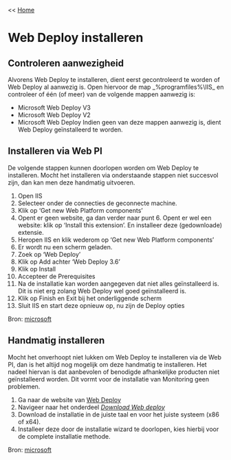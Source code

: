 << [Home](https://codewithedwin.github.io/EdwinsDocumentation/)

# Web Deploy installeren

## Controleren aanwezigheid
Alvorens Web Deploy te installeren, dient eerst gecontroleerd te worden of Web Deploy al aanwezig is. Open hiervoor de map _%programfiles%\IIS\_ en controleer of één (of meer) van de volgende mappen aanwezig is:
* Microsoft Web Deploy V3
* Microsoft Web Deploy V2
* Microsoft Web Deploy
Indien geen van deze mappen aanwezig is, dient Web Deploy geïnstalleerd te worden.

## Installeren via Web PI
De volgende stappen kunnen doorlopen worden om Web Deploy te installeren. Mocht het installeren via onderstaande stappen niet succesvol zijn, dan kan men deze handmatig uitvoeren.

1.  Open IIS
2.  Selecteer onder de connecties de geconnecte machine.
3.  Klik op ‘Get new Web Platform components’
4.  Opent er geen website, ga dan verder naar punt 6. Opent er wel een website: klik op ‘Install this extension’. En installeer deze (gedownloade) extensie.
5.  Heropen IIS en klik wederom op ‘Get new Web Platform components’
6.  Er wordt nu een scherm geladen.
7.	Zoek op ‘Web Deploy’
8.	Klik op Add achter ‘Web Deploy 3.6’
9.	Klik op Install
10.	Accepteer de Prerequisites
11.	Na de installatie kan worden aangegeven dat niet alles geïnstalleerd is. Dit is niet erg zolang Web Deploy wel goed geïnstalleerd is.
12.	Klik op Finish en Exit bij het onderliggende scherm
13.	Sluit IIS en start deze opnieuw op, nu zijn de Deploy opties 

Bron: [microsoft](https://docs.microsoft.com/en-us/iis/install/installing-publishing-technologies/installing-and-configuring-web-deploy-on-iis-80-or-later)

## Handmatig installeren
Mocht het onverhoopt niet lukken om Web Deploy te installeren via de Web PI, dan is het altijd nog mogelijk om deze handmatig te installeren. Het nadeel hiervan is dat aanbevolen of benodigde afhankelijke producten niet geïnstalleerd worden. Dit vormt voor de installatie van Monitoring geen problemen.
1.	Ga naar de website van [Web Deploy](https://www.iis.net/downloads/microsoft/web-deploy)
2.	Navigeer naar het onderdeel _[Download Web deploy]( https://www.iis.net/downloads/microsoft/web-deploy#additionalDownloads)_
3.	Download de installatie in de juiste taal en voor het juiste systeem (x86 of x64).
4.	Installeer deze door de installatie wizard te doorlopen, kies hierbij voor de complete installatie methode.

Bron: [microsoft](https://docs.microsoft.com/en-us/iis/install/installing-publishing-technologies/installing-and-configuring-web-deploy-on-iis-80-or-later)